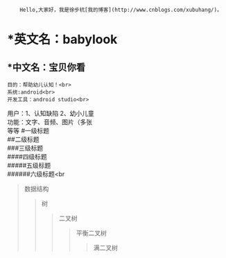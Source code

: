 		Hello,大家好，我是徐步杭[我的博客](http://www.cnblogs.com/xubuhang/)。
*英文名：babylook<br>
====
*中文名：宝贝你看<br>
-------
    目的：帮助幼儿认知！<br>
    系统:android<br>
    开发工具：android studio<br>
	
用户：1、认知缺陷 2、幼小儿童<br>
功能：文字、音频、图片（多张<br>
等等
#一级标题<br>
##二级标题<br>
###三级标题<br>
####四级标题<br>
#####五级标题<br>
######六级标题<br
>数据结构
>>树
>>>二叉树
>>>>平衡二叉树
>>>>>满二叉树
